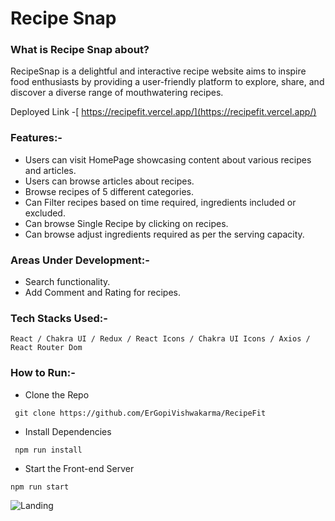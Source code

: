# Recipe Snap

### What is Recipe Snap about?

RecipeSnap is a delightful and interactive recipe website aims to inspire food enthusiasts by providing a user-friendly platform to explore, share, and discover a diverse range of mouthwatering recipes.

Deployed Link -[ https://recipefit.vercel.app/](https://recipefit.vercel.app/)

### Features:-

- Users can visit HomePage showcasing content about various recipes and articles.
- Users can browse articles about recipes.
- Browse recipes of 5 different categories.
- Can Filter recipes based on time required, ingredients included or excluded.
- Can browse Single Recipe by clicking on recipes.
- Can browse adjust ingredients required as per the serving capacity.


### Areas Under Development:-

- Search functionality.
- Add Comment and Rating for recipes.

### Tech Stacks Used:-
```
React / Chakra UI / Redux / React Icons / Chakra UI Icons / Axios / React Router Dom  
```

### How to Run:-
- Clone the Repo
```
 git clone https://github.com/ErGopiVishwakarma/RecipeFit 
```
- Install Dependencies
```
 npm run install
```
- Start the Front-end Server
```
npm run start
```

 
![Landing](https://github.com/ErGopiVishwakarma/RecipeFit/assets/114371170/52862693-c52a-4a2d-9909-945ea1e4594b)


